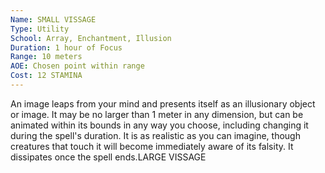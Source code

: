 ```yaml
---
Name: SMALL VISSAGE
Type: Utility
School: Array, Enchantment, Illusion
Duration: 1 hour of Focus 
Range: 10 meters
AOE: Chosen point within range
Cost: 12 STAMINA
---
```

An image leaps from your mind and presents itself as an illusionary object or image. It may be no larger than 1 meter in any dimension, but can be animated within its bounds in any way you choose, including changing it during the spell's duration. It is as realistic as you can imagine, though creatures that touch it will become immediately aware of its falsity. It dissipates once the spell ends.LARGE VISSAGE